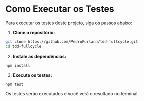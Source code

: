 # Como Executar os Testes

Para executar os testes deste projeto, siga os passos abaixo:

1. **Clone o repositório:**
  ```bash
  git clone https://github.com/PedroFurlann/tdd-fullcycle.git
  cd tdd-fullcycle
  ```

2. **Instale as dependências:**
  ```bash
  npm install
  ```

3. **Execute os testes:**
  ```bash
  npm test
  ```

Os testes serão executados e você verá o resultado no terminal.
